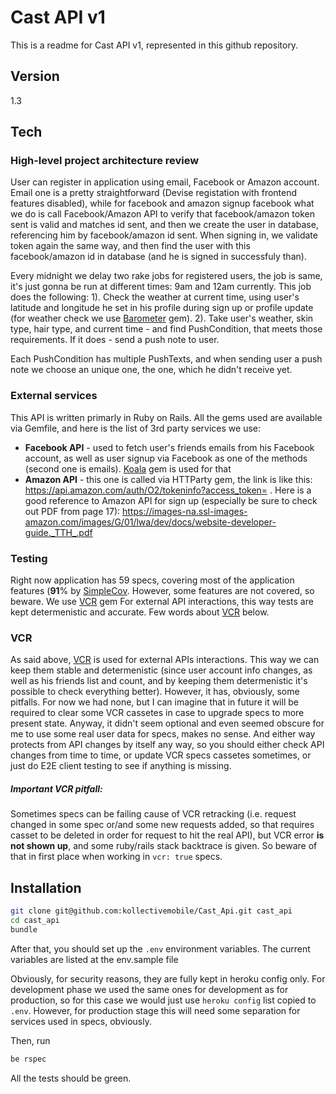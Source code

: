 
Cast API v1
==

This is a readme for Cast API v1, represented in this github repository.

Version
----

1.3

Tech
-----------

### High-level project architecture review

User can register in application using email, Facebook or Amazon account. Email one is a pretty straightforward (Devise registation with frontend features disabled), while for facebook and amazon signup facebook what we do is call Facebook/Amazon API to verify that facebook/amazon token sent is valid and matches id sent, and then we create the user in database, referencing him by facebook/amazon id sent. When signing in, we validate token again the same way, and then find the user with this facebook/amazon id in database (and he is signed in successfuly than).

Every midnight we delay two rake jobs for registered users, the job is same, it's just gonna be run at different times: 9am and 12am currently. This job does the following:
1). Check the weather at current time, using user's latitude and longitude he set in his profile during sign up or profile update (for weather check we use [Barometer] gem).
2). Take user's weather, skin type, hair type, and current time - and find PushCondition, that meets those requirements. If it does - send a push note to user.

Each PushCondition has multiple PushTexts, and when sending user a push note we choose an unique one, the one, which he didn't receive yet.

### External services

This API is written primarly in Ruby on Rails. All the gems used are available via Gemfile, and here is the list of 3rd party services we use:

* **Facebook API** - used to fetch user's friends emails from his Facebook account, as well as user signup via Facebook as one of the methods (second one is emails). [Koala] gem is used for that
* **Amazon API** - this one is called via HTTParty gem, the link is like this: https://api.amazon.com/auth/O2/tokeninfo?access_token= .
Here is a good reference to Amazon API for sign up (especially be sure to check out PDF from page 17): https://images-na.ssl-images-amazon.com/images/G/01/lwa/dev/docs/website-developer-guide._TTH_.pdf

### Testing

Right now application has 59 specs, covering most of the application features (**91**% by [SimpleCov]. However, some features are not covered, so beware.
We use [VCR] gem For external API interactions, this way tests are kept determenistic and accurate. Few words about [VCR] below.

### VCR
As said above, [VCR] is used for external APIs interactions. This way we can keep them stable and determenistic (since user account info changes, as well as his friends list and count, and by keeping them determenistic it's possible to check everything better). However, it has, obviously, some pitfalls. For now we had none, but I can imagine that in future it will be required to clear some VCR cassetes in case to upgrade specs to more present state. Anyway, it didn't seem optional and even seemed obscure for me to use some real user data for specs, makes no sense. And either way protects from API changes by itself any way, so you should either check API changes from time to time, or update VCR specs cassetes sometimes, or just do E2E client testing to see if anything is missing.

##### Important VCR pitfall:
Sometimes specs can be failing cause of VCR retracking (i.e. request changed in some spec or/and some new requests added, so that requires casset to be deleted in order for request to hit the real API), but VCR error **is not shown up**, and some ruby/rails stack  backtrace is given. So beware of that in first place when working in `vcr: true` specs.

Installation
--------------

```sh
git clone git@github.com:kollectivemobile/Cast_Api.git cast_api
cd cast_api
bundle
```

After that, you should set up the `.env` environment variables. The current variables are listed at the env.sample file

Obviously, for security reasons, they are fully kept in heroku config only. For development phase we used the same ones for development as for production, so for this case we would just use `heroku config` list copied to `.env`. However, for production stage this will need some separation for services used in specs, obviously.

Then, run
```sh
be rspec
```
All the tests should be green.



[Koala]:https://github.com/arsduo/koala
[Bitly]:https://bitly.com/
[SimpleCov]:https://github.com/colszowka/simplecov
[VCR]:https://github.com/vcr/vcr
[Paperclip]:https://github.com/thoughtbot/paperclip
[node.js]:http://nodejs.org
[Twitter Bootstrap]:http://twitter.github.com/bootstrap/
[keymaster.js]:https://github.com/madrobby/keymaster
[jQuery]:http://jquery.com
[@tjholowaychuk]:http://twitter.com/tjholowaychuk
[express]:http://expressjs.com
[barometer]:https://github.com/attack/barometer
